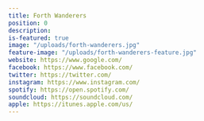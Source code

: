 ```yaml
---
title: Forth Wanderers
position: 0
description: 
is-featured: true
image: "/uploads/forth-wanderers.jpg"
feature-image: "/uploads/forth-wanderers-feature.jpg"
website: https://www.google.com/
facebook: https://www.facebook.com/
twitter: https://twitter.com/
instagram: https://www.instagram.com/
spotify: https://open.spotify.com/
soundcloud: https://soundcloud.com/
apple: https://itunes.apple.com/us/
---
```


